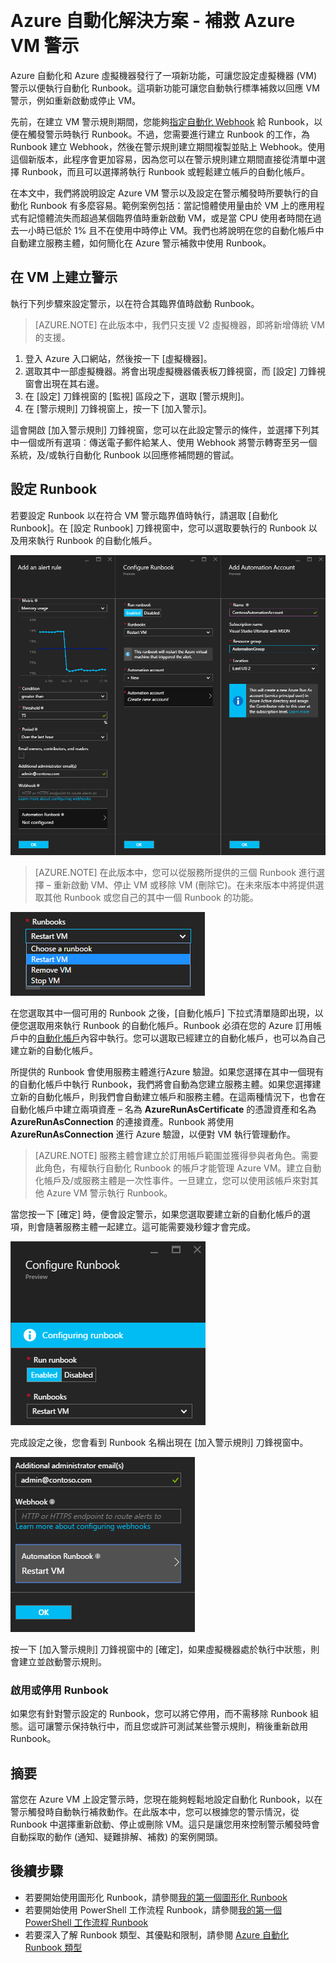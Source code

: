 <properties
    pageTitle="使用 Azure 自動化 Runbook 補救 Azure VM 警示 | Microsoft Azure"
    description="本文示範如何使用 Azure 自動化 Runbook 整合 Azure 虛擬機器警示，並自動補救問題"
    services="automation"
    documentationCenter=""
    authors="csand-msft"
    manager="stevenka"
    editor="tysonn" />    
<tags
    ms.service="automation"
    ms.devlang="na"
    ms.topic="article"
    ms.tgt_pltfrm="na"
    ms.workload="infrastructure-services"
    ms.date="04/11/2016"
    ms.author="csand;magoedte" />

# Azure 自動化解決方案 - 補救 Azure VM 警示

Azure 自動化和 Azure 虛擬機器發行了一項新功能，可讓您設定虛擬機器 (VM) 警示以便執行自動化 Runbook。這項新功能可讓您自動執行標準補救以回應 VM 警示，例如重新啟動或停止 VM。

先前，在建立 VM 警示規則期間，您能夠[指定自動化 Webhook](https://azure.microsoft.com/blog/using-azure-automation-to-take-actions-on-azure-alerts/) 給 Runbook，以便在觸發警示時執行 Runbook。不過，您需要進行建立 Runbook 的工作，為 Runbook 建立 Webhook，然後在警示規則建立期間複製並貼上 Webhook。使用這個新版本，此程序會更加容易，因為您可以在警示規則建立期間直接從清單中選擇 Runbook，而且可以選擇將執行 Runbook 或輕鬆建立帳戶的自動化帳戶。

在本文中，我們將說明設定 Azure VM 警示以及設定在警示觸發時所要執行的自動化 Runbook 有多麼容易。範例案例包括：當記憶體使用量由於 VM 上的應用程式有記憶體流失而超過某個臨界值時重新啟動 VM，或是當 CPU 使用者時間在過去一小時已低於 1% 且不在使用中時停止 VM。我們也將說明在您的自動化帳戶中自動建立服務主體，如何簡化在 Azure 警示補救中使用 Runbook。

## 在 VM 上建立警示

執行下列步驟來設定警示，以在符合其臨界值時啟動 Runbook。

>[AZURE.NOTE] 在此版本中，我們只支援 V2 虛擬機器，即將新增傳統 VM 的支援。

1. 登入 Azure 入口網站，然後按一下 [虛擬機器]。  
2. 選取其中一部虛擬機器。將會出現虛擬機器儀表板刀鋒視窗，而 [設定] 刀鋒視窗會出現在其右邊。  
3. 在 [設定] 刀鋒視窗的 [監視] 區段之下，選取 [警示規則]。
4. 在 [警示規則] 刀鋒視窗上，按一下 [加入警示]。

這會開啟 [加入警示規則] 刀鋒視窗，您可以在此設定警示的條件，並選擇下列其中一個或所有選項︰傳送電子郵件給某人、使用 Webhook 將警示轉寄至另一個系統，及/或執行自動化 Runbook 以回應修補問題的嘗試。

## 設定 Runbook

若要設定 Runbook 以在符合 VM 警示臨界值時執行，請選取 [自動化 Runbook]。在 [設定 Runbook] 刀鋒視窗中，您可以選取要執行的 Runbook 以及用來執行 Runbook 的自動化帳戶。

![設定自動化 Runbook 並建立新的自動化帳戶](media/automation-azure-vm-alert-integration/ConfigureRunbookNewAccount.png)

>[AZURE.NOTE] 在此版本中，您可以從服務所提供的三個 Runbook 進行選擇 – 重新啟動 VM、停止 VM 或移除 VM (刪除它)。在未來版本中將提供選取其他 Runbook 或您自己的其中一個 Runbook 的功能。

![可從中選擇的 Runbook](media/automation-azure-vm-alert-integration/RunbooksToChoose.png)

在您選取其中一個可用的 Runbook 之後，[自動化帳戶] 下拉式清單隨即出現，以便您選取用來執行 Runbook 的自動化帳戶。Runbook 必須在您的 Azure 訂用帳戶中的[自動化帳戶](automation-security-overview.md)內容中執行。您可以選取已經建立的自動化帳戶，也可以為自己建立新的自動化帳戶。

所提供的 Runbook 會使用服務主體進行Azure 驗證。如果您選擇在其中一個現有的自動化帳戶中執行 Runbook，我們將會自動為您建立服務主體。如果您選擇建立新的自動化帳戶，則我們會自動建立帳戶和服務主體。在這兩種情況下，也會在自動化帳戶中建立兩項資產 – 名為 **AzureRunAsCertificate** 的憑證資產和名為 **AzureRunAsConnection** 的連接資產。Runbook 將使用 **AzureRunAsConnection** 進行 Azure 驗證，以便對 VM 執行管理動作。

>[AZURE.NOTE] 服務主體會建立於訂用帳戶範圍並獲得參與者角色。需要此角色，有權執行自動化 Runbook 的帳戶才能管理 Azure VM。建立自動化帳戶及/或服務主體是一次性事件。一旦建立，您可以使用該帳戶來對其他 Azure VM 警示執行 Runbook。

當您按一下 [確定] 時，便會設定警示，如果您選取要建立新的自動化帳戶的選項，則會隨著服務主體一起建立。這可能需要幾秒鐘才會完成。

![正在設定的 Runbook](media/automation-azure-vm-alert-integration/RunbookBeingConfigured.png)

完成設定之後，您會看到 Runbook 名稱出現在 [加入警示規則] 刀鋒視窗中。

![已設定的 Runbook](media/automation-azure-vm-alert-integration/RunbookConfigured.png)

按一下 [加入警示規則] 刀鋒視窗中的 [確定]，如果虛擬機器處於執行中狀態，則會建立並啟動警示規則。

### 啟用或停用 Runbook

如果您有針對警示設定的 Runbook，您可以將它停用，而不需移除 Runbook 組態。這可讓警示保持執行中，而且您或許可測試某些警示規則，稍後重新啟用 Runbook。

## 摘要

當您在 Azure VM 上設定警示時，您現在能夠輕鬆地設定自動化 Runbook，以在警示觸發時自動執行補救動作。在此版本中，您可以根據您的警示情況，從 Runbook 中選擇重新啟動、停止或刪除 VM。這只是讓您用來控制警示觸發時會自動採取的動作 (通知、疑難排解、補救) 的案例開頭。

## 後續步驟

- 若要開始使用圖形化 Runbook，請參閱[我的第一個圖形化 Runbook](automation-first-runbook-graphical.md)
- 若要開始使用 PowerShell 工作流程 Runbook，請參閱[我的第一個 PowerShell 工作流程 Runbook](automation-first-runbook-textual.md)
- 若要深入了解 Runbook 類型、其優點和限制，請參閱 [Azure 自動化 Runbook 類型](automation-runbook-types.md)

<!---HONumber=AcomDC_0420_2016-->